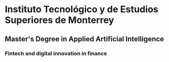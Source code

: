 # Instituto Tecnológico y de Estudios Superiores de Monterrey

## Master's Degree in Applied Artificial Intelligence




### Fintech and digital innovation in finance

